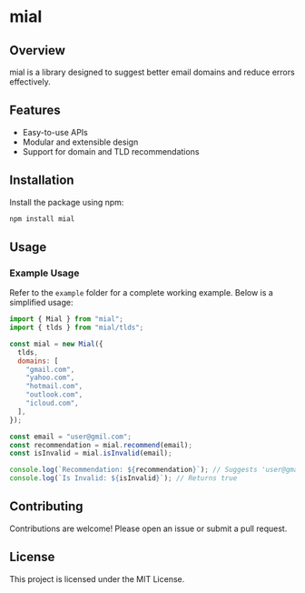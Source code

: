 # mial

## Overview
mial is a library designed to suggest better email domains and reduce errors effectively.

## Features
- Easy-to-use APIs
- Modular and extensible design
- Support for domain and TLD recommendations

## Installation
Install the package using npm:

```bash
npm install mial
```

## Usage

### Example Usage
Refer to the `example` folder for a complete working example. Below is a simplified usage:

```javascript
import { Mial } from "mial";
import { tlds } from "mial/tlds";

const mial = new Mial({
  tlds,
  domains: [
    "gmail.com",
    "yahoo.com",
    "hotmail.com",
    "outlook.com",
    "icloud.com",
  ],
});

const email = "user@gmil.com";
const recommendation = mial.recommend(email);
const isInvalid = mial.isInvalid(email);

console.log(`Recommendation: ${recommendation}`); // Suggests 'user@gmail.com'
console.log(`Is Invalid: ${isInvalid}`); // Returns true
```
## Contributing
Contributions are welcome! Please open an issue or submit a pull request.

## License
This project is licensed under the MIT License.
